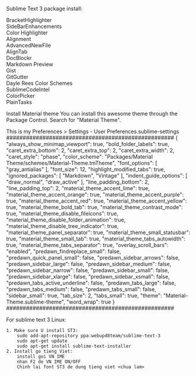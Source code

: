 Sublime Text 3 package install:  

BracketHighlighter  
SideBarEnhancements  
Color Highlighter  
Alignment  
AdvancedNewFile  
AlignTab  
DocBlockr  
Markdown Preview  
Gist  
GitGutter  
Dayle Rees Color Schemes  
SublimeCodeIntel  
ColorPicker  
PlainTasks  

Install Material theme
	You can install this awesome theme through the Package Control. Search for "Material Theme".

This is my Preferences > Settings - User 
Preferences.sublime-settings
###################################################
{
  "always_show_minimap_viewport": true,
	"bold_folder_labels": true,
	"caret_extra_bottom": 2,
	"caret_extra_top": 2,
	"caret_extra_width": 2,
	"caret_style": "phase",
	"color_scheme": "Packages/Material Theme/schemes/Material-Theme.tmTheme",
	"font_options":
	[
		"gray_antialias"
	],
	"font_size": 12,
	"highlight_modified_tabs": true,
	"ignored_packages":
	[
		"Markdown",
		"Vintage"
	],
	"indent_guide_options":
	[
		"draw_normal",
		"draw_active"
	],
	"line_padding_bottom": 2,
	"line_padding_top": 2,
	"material_theme_accent_lime": true,
	"material_theme_accent_orange": true,
	"material_theme_accent_purple": true,
	"material_theme_accent_red": true,
	"material_theme_accent_yellow": true,
	"material_theme_bold_tab": true,
	"material_theme_contrast_mode": true,
	"material_theme_disable_fileicons": true,
	"material_theme_disable_folder_animation": true,
	"material_theme_disable_tree_indicator": true,
	"material_theme_panel_separator": true,
	"material_theme_small_statusbar": true,
	"material_theme_small_tab": true,
	"material_theme_tabs_autowidth": true,
	"material_theme_tabs_separator": true,
	"overlay_scroll_bars": "enabled",
	"predawn_findreplace_small": false,
	"predawn_quick_panel_small": false,
	"predawn_sidebar_arrows": false,
	"predawn_sidebar_large": false,
	"predawn_sidebar_medium": false,
	"predawn_sidebar_narrow": false,
	"predawn_sidebar_small": false,
	"predawn_sidebar_xlarge": false,
	"predawn_sidebar_xsmall": false,
	"predawn_tabs_active_underline": false,
	"predawn_tabs_large": false,
	"predawn_tabs_medium": false,
	"predawn_tabs_small": false,
	"sidebar_small": true,
	"tab_size": 2,
	"tabs_small": true,
	"theme": "Material-Theme.sublime-theme",
	"word_wrap": true
}
###################################################





For sublime text 3 Linux:

	1. Make sure U install ST3:
		sudo add-apt-repository ppa:webupd8team/sublime-text-3
		sudo apt-get update
		sudo apt-get install sublime-text-installer
	2. Install go tieng Viet:
		install goi VN IME
		nhan F2 de VN IME ON/OFF
		Chinh lai font ST3 de dung tieng viet <chua lam>	

